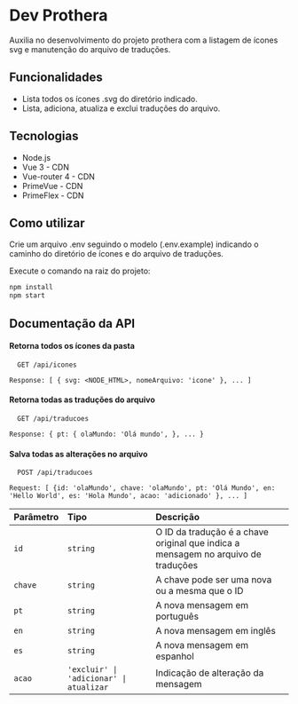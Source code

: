 
# Dev Prothera

Auxilia no desenvolvimento do projeto prothera com a listagem de ícones svg e manutenção do arquivo de traduções.



## Funcionalidades

- Lista todos os ícones .svg do diretório indicado.
- Lista, adiciona, atualiza e exclui traduções do arquivo.

## Tecnologias

- Node.js
- Vue 3 - CDN
- Vue-router 4 - CDN
- PrimeVue - CDN
- PrimeFlex - CDN

## Como utilizar

Crie um arquivo .env seguindo o modelo (.env.example) 
indicando o caminho do diretório de ícones e do arquivo de traduções.

Execute o comando na raiz do projeto:
```bash
npm install
npm start
```


## Documentação da API

#### Retorna todos os ícones da pasta

```http
  GET /api/icones
```
```
Response: [ { svg: <NODE_HTML>, nomeArquivo: 'icone' }, ... ]
```

#### Retorna todas as traduções do arquivo

```http
  GET /api/traducoes
```
```
Response: { pt: { olaMundo: 'Olá mundo', }, ... }
```

#### Salva todas as alterações no arquivo
```http
  POST /api/traducoes
```
```
Request: [ {id: 'olaMundo', chave: 'olaMundo', pt: 'Olá Mundo', en: 'Hello World', es: 'Hola Mundo', acao: 'adicionado' }, ... ]
```
| Parâmetro   | Tipo       | Descrição                                   |
| :---------- | :--------- | :------------------------------------------ |
| `id`      | `string` | O ID da tradução é a chave original que indica a mensagem no arquivo de traduções  |
| `chave`   | `string` | A chave pode ser uma nova ou a mesma que o ID |
| `pt`      | `string` | A nova mensagem em português |
| `en`      | `string` | A nova mensagem em inglês |
| `es`      | `string` | A nova mensagem em espanhol |
| `acao`      | `'excluir' \| 'adicionar' \| atualizar` | Indicação de alteração da mensagem |


